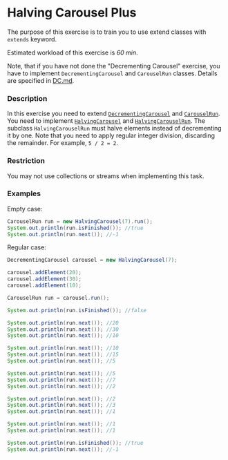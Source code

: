 # Halving Carousel Plus

The purpose of this exercise is to train you to use extend classes with `extends` keyword.

Estimated workload of this exercise is _60 min_.

Note, that if you have not done the "Decrementing Carousel" exercise,
you have to implement `DecrementingCarousel` and `CarouselRun` classes.
Details are specified in [DC.md](DC.md).

### Description

In this exercise you need to extend [`DecrementingCarousel`](src/main/java/com/epam/rd/autotasks/DecrementingCarousel.java) 
and [`CarouselRun`](src/main/java/com/epam/rd/autotasks/CarouselRun.java).
You need to implement [`HalvingCarousel`](src/main/java/com/epam/rd/autotasks/HalvingCarousel.java) 
and [`HalvingCarouselRun`](src/main/java/com/epam/rd/autotasks/HalvingCarouselRun.java).
The subclass `HalvingCarouselRun` must halve elements instead of decrementing it by one.
Note that you need to apply regular integer division, discarding the remainder.
For example, `5 / 2 = 2`.

### Restriction
You may not use collections or streams when implementing this task.

### Examples

Empty case:
```java
CarouselRun run = new HalvingCarousel(7).run();
System.out.println(run.isFinished()); //true
System.out.println(run.next()); //-1
```

Regular case:
```java
DecrementingCarousel carousel = new HalvingCarousel(7);

carousel.addElement(20);
carousel.addElement(30);
carousel.addElement(10);

CarouselRun run = carousel.run();

System.out.println(run.isFinished()); //false

System.out.println(run.next()); //20
System.out.println(run.next()); //30
System.out.println(run.next()); //10

System.out.println(run.next()); //10
System.out.println(run.next()); //15
System.out.println(run.next()); //5

System.out.println(run.next()); //5
System.out.println(run.next()); //7
System.out.println(run.next()); //2

System.out.println(run.next()); //2
System.out.println(run.next()); //3
System.out.println(run.next()); //1

System.out.println(run.next()); //1
System.out.println(run.next()); //1

System.out.println(run.isFinished()); //true
System.out.println(run.next()); //-1
```